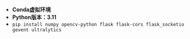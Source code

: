 - __Conda虚拟环境__
- __Python版本：3.11__
- `pip install numpy opencv-python flask flask-cors flask_socketio gevent ultralytics`
